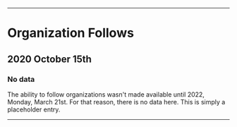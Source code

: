 
***

# Organization Follows

## 2020 October 15th

### No data

The ability to follow organizations wasn't made available until 2022, Monday, March 21st. For that reason, there is no data here. This is simply a placeholder entry.

***

